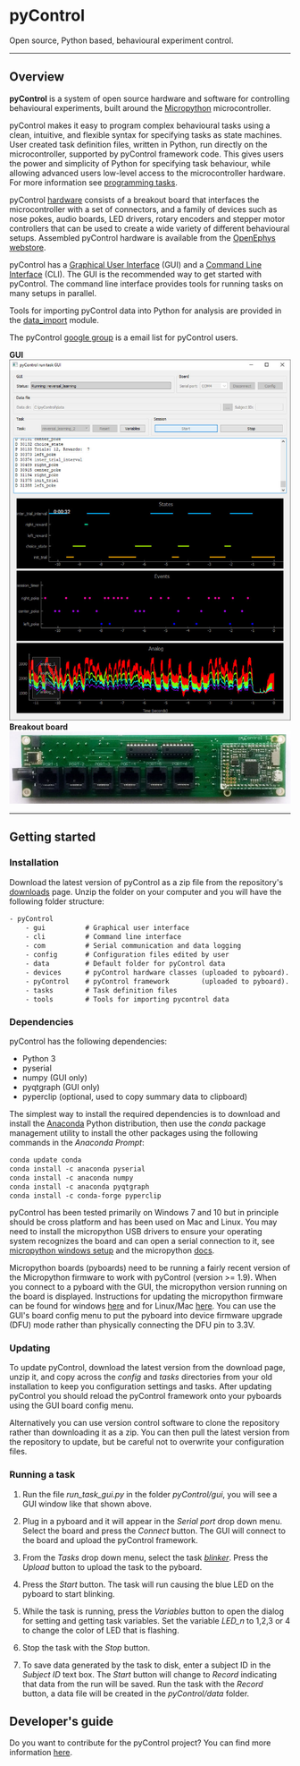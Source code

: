 # pyControl

Open source, Python based, behavioural experiment control.

---

## Overview

**pyControl** is a system of open source hardware and software for controlling behavioural experiments, built around the [Micropython](https://micropython.org/) microcontroller.

pyControl makes it easy to program complex behavioural tasks using a clean, intuitive, and flexible syntax for specifying tasks as state machines. User created task definition files, written in Python, run directly on the microcontroller, supported by pyControl framework code.  This gives users the power and simplicity of Python for specifying task behaviour, while allowing advanced users low-level access to the microcontroller hardware.  For more information see [programming tasks](user-guide/programming-tasks.md).

pyControl [hardware](user-guide/hardware.md) consists of a breakout board that interfaces the microcontroller with a set of connectors, and a family of devices such as nose pokes, audio boards, LED drivers, rotary encoders and stepper motor controllers that can be used to create a wide variety of different behavioural setups.  Assembled pyControl hardware is available from the [OpenEphys webstore](http://www.open-ephys.org/store).

pyControl has a [Graphical User Interface](user-guide/graphical-user-interface.md) (GUI) and a [Command Line Interface](user-guide/command-line-interface.md) (CLI).   The GUI is the recommended way to get started with pyControl.  The command line interface provides tools for running tasks on many setups in parallel.

Tools for importing pyControl data into Python for analysis are provided in the [data_import](user-guide/importing-data.md) module.

The pyControl [google group](https://groups.google.com/forum/#!forum/pycontrol) is a email list for pyControl users.

**GUI**
![run_task_GUI.jpg](media/run_task_GUI.jpg)
**Breakout board**
![Breakout 1.2 back](media/hardware/breakout-1-2-back.jpg)


---

## Getting started


### Installation

Download the latest version of pyControl as a zip file from the repository's [downloads](https://bitbucket.org/takam/pycontrol/downloads/) page. Unzip the folder on your computer and you will have the following folder structure:

```
- pyControl
	- gui          # Graphical user interface
    - cli          # Command line interface
    - com          # Serial communication and data logging
    - config       # Configuration files edited by user
    - data         # Default folder for pyControl data
    - devices      # pyControl hardware classes (uploaded to pyboard).
    - pyControl    # pyControl framework        (uploaded to pyboard).
    - tasks        # Task definition files
    - tools        # Tools for importing pycontrol data
```

### Dependencies

pyControl has the following dependencies:

- Python 3 
- pyserial
- numpy     (GUI only)
- pyqtgraph (GUI only)
- pyperclip (optional, used to copy summary data to clipboard)

The simplest way to install the required dependencies is to download and install the [Anaconda](https://www.anaconda.com/download/) Python distribution, then use the *conda* package management utility to install the other packages using the following commands in the *Anaconda Prompt*:

```
conda update conda
conda install -c anaconda pyserial
conda install -c anaconda numpy
conda install -c anaconda pyqtgraph
conda install -c conda-forge pyperclip
```

pyControl has been tested primarily on Windows 7 and 10 but in principle should be cross platform and has been used on Mac and Linux.  You may need to install the micropython USB drivers to ensure your operating system recognizes the board and can open a serial connection to it, see [micropython windows setup](http://micropython.org/resources/Micro-Python-Windows-setup.pdf) and the micropython [docs](http://docs.micropython.org/en/latest/pyboard/pyboard/tutorial/repl.html).

Micropython boards (pyboards) need to be running a fairly recent version of the Micropython firmware to work with pyControl (version >= 1.9).  When you connect to a pyboard with the GUI, the micropython version running on the board is displayed.  Instructions for updating the micropython firmware can be found for windows [here](http://micropython.org/download) and for Linux/Mac [here](https://github.com/micropython/micropython/wiki/Pyboard-Firmware-Update). You can use the GUI's board config menu to put the pyboard into device firmware upgrade (DFU) mode rather than physically connecting the DFU pin to 3.3V.

### Updating

To update pyControl, download the latest version from the download page, unzip it, and copy across the *config* and *tasks* directories from your old installation to keep you configuration settings and tasks.  After updating pyControl you should reload the pyControl framework onto your pyboards using the GUI board config menu.

Alternatively you can use version control software to clone the repository rather than downloading it as a zip.  You can then pull the latest version from the repository to update, but be careful not to overwrite your configuration files.

### Running a task

1. Run the file *run_task_gui.py* in the folder *pyControl/gui*, you will see a GUI window like that shown above.

2. Plug in a pyboard and it will appear in the *Serial port* drop down menu.  Select the board and press the *Connect* button.  The GUI will connect to the board and upload the pyControl framework.

3. From the *Tasks* drop down menu, select the task [*blinker*](https://bitbucket.org/takam/pycontrol/src/default/tasks/blinker.py).  Press the *Upload* button to upload the task to the pyboard.

4. Press the *Start* button.  The task will run causing the blue LED on the pyboard to start blinking.

5.  While the task is running, press the *Variables* button to open the dialog for setting and getting task variables.  Set the variable *LED_n* to 1,2,3 or 4 to change the color of LED that is flashing.

6.  Stop the task with the *Stop* button.

7.  To save data generated by the task to disk, enter a subject ID in the *Subject ID* text box.  The *Start* button will change to *Record* indicating that data from the run will be saved.  Run the task with the *Record* button, a data file will be created in the *pyControl/data* folder.

## Developer's guide

Do you want to contribute for the pyControl project? You can find more information [here](/contributing).